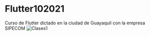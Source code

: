 # Flutter102021
Curso de Flutter dictado en la ciudad de Guayaquil con la empresa SIPECOM
![Clases1](https://user-images.githubusercontent.com/6715207/143720842-b856ca0b-4333-4cf2-856a-c3c1c2beb5df.jpeg)

